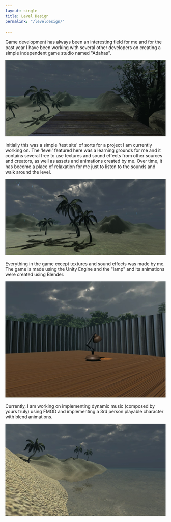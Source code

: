 ```yaml
---
layout: single
title: Level Design
permalink: "/leveldesign/"

---
```



Game development has always been an interesting field for me and for the past year I have been working with several other developers on creating a simple independent game studio named "Adahas". 

![ld1](/uploads/LevelDesign1.jpg)

Initially this was a simple 'test site' of sorts for a project I am currently working on. The 'level' featured here was a learning grounds for me and it contains several free to use textures and sound effects from other sources and creators, as well as assets and animations created by me.  Over time, it has become a place of relaxation for me just to listen to the sounds and walk around the level.

![ld1](/uploads/LevelDesign2.jpg)

 Everything in the game except textures and sound effects was made by me. The game is made using the Unity Engine and the "lamp" and its animations were created using Blender.

![ld1](/uploads/LevelDesign3.jpg)

 Currently, I am working on implementing dynamic music (composed by yours truly) using FMOD and implementing a 3rd person playable character with blend animations.

![ld1](/uploads/LevelDesign4.jpg)